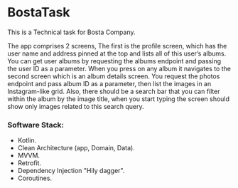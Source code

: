 # BostaTask
This is a Technical task for Bosta Company.

The app comprises 2 screens, The first is the profile screen, which has the user name and address
pinned at the top and lists all of this user’s albums. You can get user albums by requesting
the albums endpoint and passing the user ID as a parameter.
When you press on any album it navigates to the second screen which is an album details screen.
You request the photos endpoint and pass album ID as a parameter, then list the images in an
Instagram-like grid. Also, there should be a search bar that you can filter within the album by the
image title, when you start typing the screen should show only images related to this
search query.

### Software Stack:
 - Kotlin.
 - Clean Architecture (app, Domain, Data).
 - MVVM.
 - Retrofit.
 - Dependency Injection "Hily dagger".
 - Coroutines.
